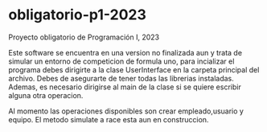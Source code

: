 # obligatorio-p1-2023
Proyecto obligatorio de Programación I, 2023

Este software se encuentra en una version no finalizada aun y trata de simular un entorno de competicion de formula uno,
para incializar el programa debes dirigirte a la clase UserInterface en la carpeta principal del archivo. Debes de asegurarte
de tener todas las librerias instaladas. Ademas, es necesario dirigirse al main de la clase si se quiere escribir alguna otra operacion.

Al momento las operaciones disponibles son crear empleado,usuario y equipo. El metodo simulate a race esta aun en construccion.